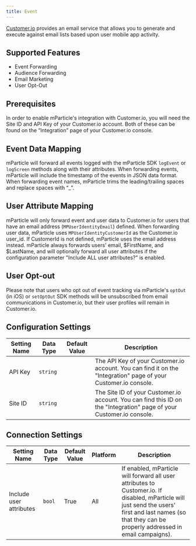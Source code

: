 ```yaml
---
title: Event
---
```


[Customer.io](https://customer.io/) provides an email service that allows you to generate and execute against email lists based upon user mobile app activity. 

## Supported Features

* Event Forwarding
* Audience Forwarding
* Email Marketing
* User Opt-Out

## Prerequisites

In order to enable mParticle's integration with Customer.io, you will need the Site ID and API Key of your Customer.io account. Both of these can be found on the “Integration” page of your Customer.io console.

## Event Data Mapping

mParticle will forward all events logged with the mParticle SDK `logEvent` or `logScreen` methods along with their attributes. When forwarding events, mParticle will include the timestamp of the events in JSON data format.  When forwarding event names, mParticle trims the leading/trailing spaces and replace spaces with “_”.

## User Attribute Mapping

mParticle will only forward event and user data to Customer.io for users that have an email address (`MPUserIdentityEmail`) defined. When forwarding user data, mParticle uses `MPUserIdentityCustomerId` as the Customer.io user_id. If CustomerId is not defined, mParticle uses the email address instead.  mParticle always forwards  users' email, $FirstName, and $LastName, and will optionally forward all user attributes if the configuration parameter "Include ALL user attributes?" is enabled.

## User Opt-out

Please note that users who opt out of event tracking via mParticle's `optOut` (in iOS) or `setOptOut` SDK methods will be unsubscribed from email communications in Customer.io, but their user profiles will remain in Customer.io.


## Configuration Settings

| Setting Name |  Data Type    | Default Value  | Description |
| ---|---|---|---|
| API Key | `string` | <unset> | The API Key of your Customer.io account.  You can find it on the "Integration" page of your Customer.io console. |
| Site ID | `string` | <unset> | The Site ID of your Customer.io account.  You can find this ID on the "Integration" page of your Customer.io console. |


## Connection Settings

| Setting Name |  Data Type    | Default Value | Platform | Description |
| ---|---|---|---|---
| Include user attributes | `bool` | True | All| If enabled, mParticle will forward all user attributes to Customer.io.  If disabled, mParticle will just send the users' first and last names (so that they can be properly addressed in email campaigns). |


